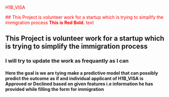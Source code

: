 <span style="color: red"> H1B_VISA </span> 

<span style="color:red">## This Project is volunteer work for a startup which is trying to simplify the immigration process **This is Red Bold.** text</span>

## This Project is volunteer work for a startup which is trying to simplify the immigration process

### I will try to update the work as frequantly as I can

#### Here the goal is we are tying make a predictive model that can possibly predict the outcome as if and individual applicant of H1B_VISA is Approved or Declined based on given features i.e information he has provided while filling the form for immigration

